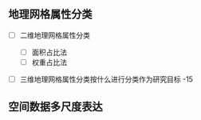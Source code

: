 ## 地理网格属性分类

- [ ] 二维地理网格属性分类

  - [ ] 面积占比法
  - [ ] 权重占比法

- [ ] 三维地理网格属性分类按什么进行分类作为研究目标 -15

## 空间数据多尺度表达

